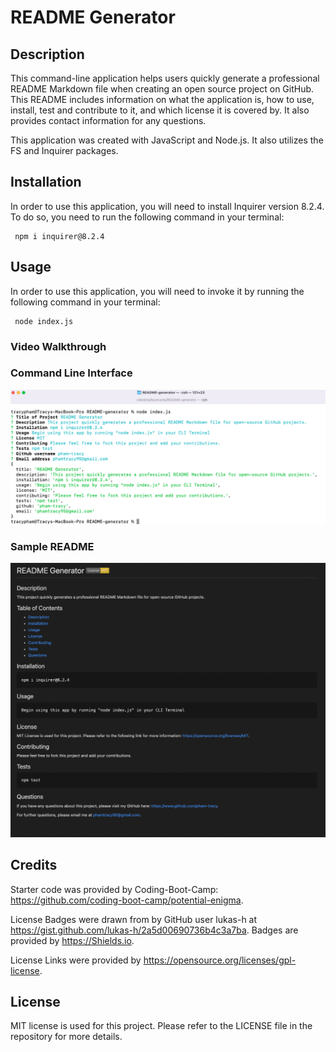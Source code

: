 # README Generator

## Description

This command-line application helps users quickly generate a professional README Markdown file when creating an open source project on GitHub. This README includes information on what the application is, how to use, install, test and contribute to it, and which license it is covered by. It also provides contact information for any questions.

This application was created with JavaScript and Node.js. It also utilizes the FS and Inquirer packages.

## Installation

In order to use this application, you will need to install Inquirer version 8.2.4. To do so, you need to run the following command in your terminal:

     npm i inquirer@8.2.4

## Usage

In order to use this application, you will need to invoke it by running the following command in your terminal:

     node index.js

### Video Walkthrough

<!-- Add video link -->

### Command Line Interface

![command-line-interface](./assets/images/CLI%20Terminal%20screenshot.png)

<!-- Add screenshot of CLI (/assets/images/[file name]) -->

### Sample README

![sample-README](./assets/images/Sample%20README.png)

<!-- Add screenshot of sample README (/assets/images/[file name]) -->

## Credits

Starter code was provided by Coding-Boot-Camp: https://github.com/coding-boot-camp/potential-enigma.

License Badges were drawn from by GitHub user lukas-h at https://gist.github.com/lukas-h/2a5d00690736b4c3a7ba. Badges are provided by https://Shields.io.

License Links were provided by https://opensource.org/licenses/gpl-license.

## License

MIT license is used for this project. Please refer to the LICENSE file in the repository for more details.

